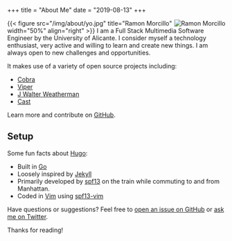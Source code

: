 +++
title = "About Me"
date = "2019-08-13"
+++
 <!-- ![Ramon Morcillo](/img/about/yo.jpg) -->
 <img align="right"   src="/img/about/yo.jpg" alt="Ramon Morcillo" />

 {{< figure src="/img/about/yo.jpg" title="Ramon Morcillo" width="50%"  align="right" >}}
I am a Full Stack Multimedia Software Engineer by the University of Alicante. I consider myself a technology enthusiast, very active and willing to learn and create new things. I am always open to new challenges and opportunities.


It makes use of a variety of open source projects including:

* [Cobra](https://github.com/spf13/cobra)
* [Viper](https://github.com/spf13/viper)
* [J Walter Weatherman](https://github.com/spf13/jWalterWeatherman)
* [Cast](https://github.com/spf13/cast)

Learn more and contribute on [GitHub](https://github.com/spf13).

## Setup

Some fun facts about [Hugo](http://gohugo.io/):

* Built in [Go](http://golang.org/)
* Loosely inspired by [Jekyll](http://jekyllrb.com/)
* Primarily developed by [spf13](http://spf13.com/) on the train while commuting to and from Manhattan.
* Coded in [Vim](http://vim.org) using [spf13-vim](http://vim.spf13.com/)

Have questions or suggestions? Feel free to [open an issue on GitHub](https://github.com/spf13/hugo/issues/new) or [ask me on Twitter](https://twitter.com/spf13).

Thanks for reading!
